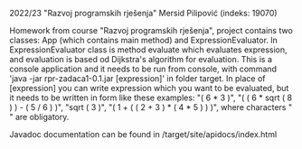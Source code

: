 2022/23 "Razvoj programskih rješenja"
Mersid Pilipović (indeks: 19070)

Homework from course "Razvoj programskih rješenja", project contains two classes: App (which contains main method) and ExpressionEvaluator.
In ExpressionEvaluator class is method evaluate which evaluates expression, and evaluation is based od Dijkstra's algorithm for evaluation.
This is a console application and it needs to be run from console, with command 'java -jar rpr-zadaca1-0.1.jar [expression]' in folder target.
In place of [expression] you can write expression which you want to be evaluated, but it needs to be written in form like these examples:
"( 6 * 3 )",  "( ( 6 * sqrt ( 8 ) ) - ( 5 / 6 ) )",  "sqrt ( 3 )",  "( 1 + ( ( 2 + 3 ) * ( 4 * 5 ) ) )", where characters " " are obligatory.

Javadoc documentation can be found in /target/site/apidocs/index.html
